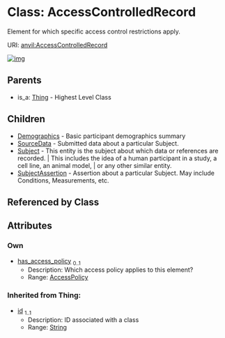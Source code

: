 
# Class: AccessControlledRecord

Element for which specific access control restrictions apply.

URI: [anvil:AccessControlledRecord](https://anvilproject.org/acr-harmonized-data-model/AccessControlledRecord)


[![img](https://yuml.me/diagram/nofunky;dir:TB/class/[Thing],[SubjectAssertion],[Subject],[SourceData],[Demographics],[AccessPolicy],[AccessPolicy]<has_access_policy%200..1-%20[AccessControlledRecord&#124;id(i):string],[AccessControlledRecord]^-[SubjectAssertion],[AccessControlledRecord]^-[Subject],[AccessControlledRecord]^-[SourceData],[AccessControlledRecord]^-[Demographics],[Thing]^-[AccessControlledRecord])](https://yuml.me/diagram/nofunky;dir:TB/class/[Thing],[SubjectAssertion],[Subject],[SourceData],[Demographics],[AccessPolicy],[AccessPolicy]<has_access_policy%200..1-%20[AccessControlledRecord&#124;id(i):string],[AccessControlledRecord]^-[SubjectAssertion],[AccessControlledRecord]^-[Subject],[AccessControlledRecord]^-[SourceData],[AccessControlledRecord]^-[Demographics],[Thing]^-[AccessControlledRecord])

## Parents

 *  is_a: [Thing](Thing.md) - Highest Level Class

## Children

 * [Demographics](Demographics.md) - Basic participant demographics summary
 * [SourceData](SourceData.md) - Submitted data about a particular Subject.
 * [Subject](Subject.md) - This entity is the subject about which data or references are recorded. | This includes the idea of a human participant in a study, a cell line, an animal model, | or any other similar entity.
 * [SubjectAssertion](SubjectAssertion.md) - Assertion about a particular Subject. May include Conditions, Measurements, etc.

## Referenced by Class


## Attributes


### Own

 * [has_access_policy](has_access_policy.md)  <sub>0..1</sub>
     * Description: Which access policy applies to this element?
     * Range: [AccessPolicy](AccessPolicy.md)

### Inherited from Thing:

 * [id](id.md)  <sub>1..1</sub>
     * Description: ID associated with a class
     * Range: [String](types/String.md)
